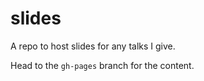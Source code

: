 # slides

A repo to host slides for any talks I give.

Head to the `gh-pages` branch for the content.